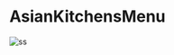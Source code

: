 # AsianKitchensMenu
![ss](https://github.com/elifbarus/AsianKitchensMenu/assets/99487890/48dc05c2-4c94-4d32-89c6-a71462132f76)
